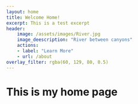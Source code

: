 ```yaml
---
layout: home
title: Welcome Home!
excerpt: This is a test excerpt
header:
    image: /assets/images/River.jpg
    image_deescription: "River between canyons"
    actions:
    - label: "Learn More"
    - url: /about
overlay_filter: rgba(60, 129, 80, 0.5)
---
```




# This is my home page
